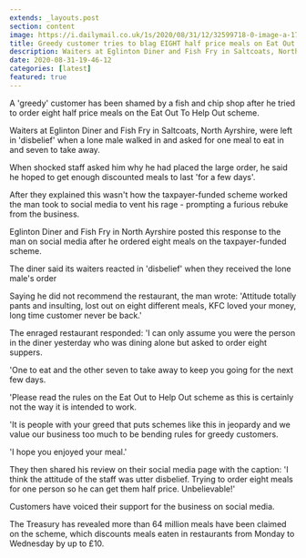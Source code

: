 ```yaml
---
extends: _layouts.post
section: content
image: https://i.dailymail.co.uk/1s/2020/08/31/12/32599718-0-image-a-17_1598873664432.jpg 
title: Greedy customer tries to blag EIGHT half price meals on Eat Out To Help Out 
description: Waiters at Eglinton Diner and Fish Fry in Saltcoats, North Ayrshire, reacted with disbelief when the man asked for one meal to eat in and seven to take away on the scheme. 
date: 2020-08-31-19-46-12 
categories: [latest] 
featured: true 
--- 
```

A 'greedy' customer has been shamed by a fish and chip shop after he tried to order eight half price meals on the Eat Out To Help Out scheme.

Waiters at Eglinton Diner and Fish Fry in Saltcoats, North Ayrshire, were left in 'disbelief' when a lone male walked in and asked for one meal to eat in and seven to take away.

When shocked staff asked him why he had placed the large order, he said he hoped to get enough discounted meals to last 'for a few days'.

After they explained this wasn't how the taxpayer-funded scheme worked the man took to social media to vent his rage - prompting a furious rebuke from the business.

Eglinton Diner and Fish Fry in North Ayrshire posted this response to the man on social media after he ordered eight meals on the taxpayer-funded scheme. 

The diner said its waiters reacted in 'disbelief' when they received the lone male's order

Saying he did not recommend the restaurant, the man wrote: 'Attitude totally pants and insulting, lost out on eight different meals, KFC loved your money, long time customer never be back.'

The enraged restaurant responded: 'I can only assume you were the person in the diner yesterday who was dining alone but asked to order eight suppers.

'One to eat and the other seven to take away to keep you going for the next few days.

'Please read the rules on the Eat Out to Help Out scheme as this is certainly not the way it is intended to work.



'It is people with your greed that puts schemes like this in jeopardy and we value our business too much to be bending rules for greedy customers.

'I hope you enjoyed your meal.'

They then shared his review on their social media page with the caption: 'I think the attitude of the staff was utter disbelief. Trying to order eight meals for one person so he can get them half price. Unbelievable!'

Customers have voiced their support for the business on social media.

The Treasury has revealed more than 64 million meals have been claimed on the scheme, which discounts meals eaten in restaurants from Monday to Wednesday by up to £10.

